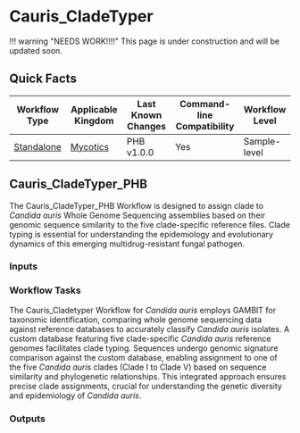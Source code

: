 # Cauris_CladeTyper

!!! warning "NEEDS WORK!!!!"
    This page is under construction and will be updated soon.

## Quick Facts

| **Workflow Type** | **Applicable Kingdom** | **Last Known Changes** | **Command-line Compatibility** | **Workflow Level** |
|---|---|---|---|---|
| [Standalone](../../workflows_overview/workflows_type.md/#standalone) | [Mycotics](../../workflows_overview/workflows_kingdom.md#mycotics) | PHB v1.0.0 | Yes | Sample-level |

## Cauris_CladeTyper_PHB

The Cauris_CladeTyper_PHB Workflow is designed to assign clade to _Candida auris_ Whole Genome Sequencing assemblies based on their genomic sequence similarity to the five clade-specific reference files. Clade typing is essential for understanding the epidemiology and evolutionary dynamics of this emerging multidrug-resistant fungal pathogen.

### Inputs

### Workflow Tasks

The Cauris_Cladetyper Workflow for _Candida auris_ employs GAMBIT for taxonomic identification, comparing whole genome sequencing data against reference databases to accurately classify _Candida auris_ isolates. A custom database featuring five clade-specific _Candida auris_ reference genomes facilitates clade typing. Sequences undergo genomic signature comparison against the custom database, enabling assignment to one of the five _Candida auris_ clades (Clade I to Clade V) based on sequence similarity and phylogenetic relationships. This integrated approach ensures precise clade assignments, crucial for understanding the genetic diversity and epidemiology of _Candida auris_.

### Outputs
